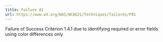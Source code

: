 ```yaml
---
title: Failure 81
url: https://www.w3.org/WAI/WCAG21/Techniques/failures/F81
---
```

Failure of Success Criterion 1.4.1 due to identifying required or error fields using color differences only
